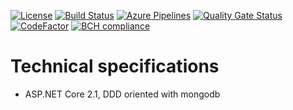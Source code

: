 [![License](https://img.shields.io/github/license/anteatergames/indievisible)](https://github.com/anteatergames/indievisible/blob/master/LICENSE)
[![Build Status](https://dev.azure.com/anteatergames/indievisible/_apis/build/status/indievisible-ASP.NET%20Core-CI)](https://dev.azure.com/anteatergames/indievisible/_build/latest?definitionId=2)
[![Azure Pipelines](https://vsrm.dev.azure.com/anteatergames/_apis/public/Release/badge/b40a1760-8edb-4ea0-86ac-cabde5f2d704/2/2)](https://dev.azure.com/anteatergames/indievisible/_releases2?definitionId=2)
[![Quality Gate Status](https://sonarcloud.io/api/project_badges/measure?project=anteatergames_indievisible&metric=alert_status)](https://sonarcloud.io/dashboard?id=anteatergames_indievisible)  [![CodeFactor](https://www.codefactor.io/repository/github/anteatergames/indievisible/badge)](https://www.codefactor.io/repository/github/anteatergames/indievisible) [![BCH compliance](https://bettercodehub.com/edge/badge/anteatergames/indievisible?branch=master)](https://bettercodehub.com/)

# Technical specifications
- ASP.NET Core 2.1, DDD oriented with mongodb
